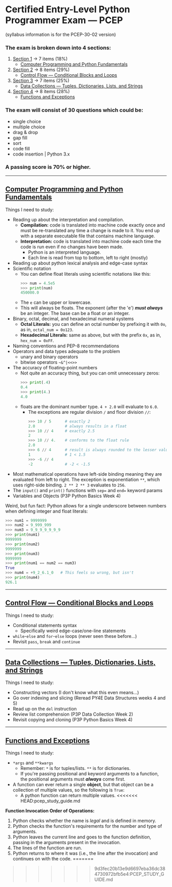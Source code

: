 # Certified Entry-Level Python Programmer Exam — PCEP

(syllabus information is for the PCEP-30-02 version)

### The exam is broken down into 4 sections:
1. [Section 1](#computer-programming-and-python-fundamentals) &rarr; 7 items (18%)
    - [Computer Programming and Python Fundamentals](./computer_programming_and_python_fundamentals.py)
2. [Section 2](#control-flow--conditional-blocks-and-loops) &rarr; 8 items (29%)
    - [Control Flow — Conditional Blocks and Loops](./control_flow.py)
3. [Section 3](#data-collections--tuples-dictionaries-lists-and-strings) &rarr; 7 items (25%)
    - [Data Collections — Tuples, Dictionaries, Lists, and Strings](./data_collections.py)
4. [Section 4](#functions-and-exceptions) &rarr; 8 items (28%)
    - [Functions and Exceptions](./functions_and_exceptions.py)

### The exam will consist of 30 questions which could be:
- single choice
- multiple choice
- drag & drop
- gap fill
- sort
- code fill
- code insertion | Python 3.x

### A passing score is 70% or higher.

---

## [Computer Programming and Python Fundamentals](./computer_programming_and_python_fundamentals.py)

Things I need to study:
- Reading up about the interpretation and compilation.
    - **Compilation:** code is translated into machine code exactly once and must be re-translated any time a change is made to it. You end up with a separate executable file that contains machine language.
    - **Interpretation:** code is translated into machine code each time the code is run even if no changes have been made.
        - Python is an interpreted language.
        - Each line is read from top to bottom, left to right (mostly)
- Reading up about python lexical analysis and edge-case syntax
- Scientific notation
    - You can define float literals using scientific notations like this:
        ```python
        >>> num = 4.5e5
        >>> print(num)
        450000.0
        ```
    - The `e` can be upper or lowercase.
    - This will always be floats. The exponent (after the 'e') ***must always*** be an integer. The base can be a float or an integer.
- Binary, octal, decimal, and hexadecimal numeral systems
    - **Octal Literals:** you can define an octal number by prefixing it with `0o`, as in, `octal_num = 0o123`.
    - **Hexadecimal Literals:** same as above, but with the prefix `0x`, as in, `hex_num = 0xFF`.
- Naming conventions and PEP-8 recommendations
- Operators and data types adequate to the problem
    - unary and binary operators
    - bitwise operators `~&^|<<>>`
- The accuracy of floating-point numbers
    - Not quite an accuracy thing, but you can omit unnecessary zeros:
        ```python
        >>> print(.4)
        0.4
        >>> print(4.)
        4.0
        ```
    - floats are the dominant number type. `4 + 2.0` will evaluate to `6.0`.
        - The exceptions are regular division `/` and floor division `//`:
            ```python
            >>> 10 / 5      # exactly 2
            2.0             # always results in a float
            >>> 10 // 4     # exactly 2.5
            2
            >>> 10 // 4.    # conforms to the float rule
            2.0
            >>> 6 // 4      # result is always rounded to the lesser value integer
            1               # 1 < 1.5
            >>> -6 // 4     
            -2              # -2 < -1.5
            ```
- Most mathematical operations have left-side binding meaning they are evaluated from left to right. The exception is exponentiation `**`, which uses right-side binding. `2 ** 2 ** 3` evaluates to `256`.
- The `input()` and `print()` functions with `sep=` and `end=` keyword params
- Variables and Objects (P3P Python Basics Week 4)

Weird, but fun fact: Python allows for a single underscore between numbers when defining integer and float literals:

```python
>>> num1 = 9999999
>>> num2 = 9_999_999
>>> num3 = 9_9_9_9_9_9_9
>>> print(num1)
9999999
>>> print(num2)
9999999
>>> print(num3)
9999999
>>> print(num1 == num2 == num3)
True
>>> num4 = +9_2_6.1_0   # This feels so wrong, but isn't
>>> print(num4)
926.1
```

---

## [Control Flow — Conditional Blocks and Loops](./control_flow.py)

Things I need to study:
- Conditional statements syntax
    - Specifically weird edge-case/one-line statements
- `while`-`else` and `for`-`else` loops (never seen these before...)
- Revisit `pass`, `break` and `continue`

---

## [Data Collections — Tuples, Dictionaries, Lists, and Strings](./data_collections.py)

Things I need to study:
- Constructing vectors (I don't know what this even means...)
- Go over indexing and slicing (Reread PY4E Data Structures weeks 4 and 5)
- Read up on the `del` instruction
- Review list comprehension (P3P Data Collection Week 2)
- Revisit copying and cloning (P3P Python Basics Week 4)

---

## [Functions and Exceptions](./functions_and_exceptions.py)

Things I need to study:
- `*args` and `**kwargs`
    - Remember: `*` is for tuples/lists. `**` is for dictionaries.
    - If you're passing positional and keyword arguments to a function, the positional arguments must ***always*** come first.
- A function can ever return a single **object**, but that object can be a collection of multiple values, so the following is `True`:
    - A python function can return multiple values.
<<<<<<< HEAD:pcep_study_guide.md

**Function Invocation Order of Operations:**
1. Python checks whether the name is *legal* and is defined in memory.
2. Python checks the function's requirements for the number and type of arguments.
3. Python leaves the current line and goes to the function definition, passing in the arguments present in the invocation.
4. The lines of the function are run.
5. Python returns to where it was (i.e., the line after the invocation) and continues on with the code.
=======
>>>>>>> 9d3fec20b13e9d6697eba36dc384730972bfb5e4:PCEP_STUDY_GUIDE.md
